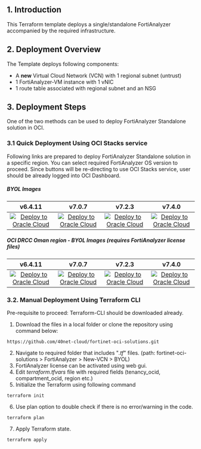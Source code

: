 ## 1. Introduction
This Terraform template deploys a single/standalone FortiAnalyzer accompanied by the required infrastructure.

## 2. Deployment Overview

The Template deploys following components:
- A **new** Virtual Cloud Network (VCN) with 1 regional subnet (untrust)
- 1 FortiAnalyzer-VM instance with 1 vNIC
- 1 route table associated with regional subnet and an NSG

## 3. Deployment Steps

One of the two methods can be used to deploy FortiAnalyzer Standalone solution in OCI.

### 3.1 Quick Deployment Using OCI Stacks service

Following links are prepared to deploy FortiAnalyzer Standalone solution in a specific region. You can select required FortiAnalyzer OS version to proceed. Since buttons will be re-directing to use OCI Stacks service, user should be already logged into OCI Dashboard.

##### BYOL Images

|v6.4.11|v7.0.7|v7.2.3|v7.4.0|
|:-:|:-:|:-:|:-:|
|[![Deploy to Oracle Cloud](https://oci-resourcemanager-plugin.plugins.oci.oraclecloud.com/latest/deploy-to-oracle-cloud.svg)](https://cloud.oracle.com/resourcemanager/stacks/create?zipUrl=https://github.com/40net-cloud/fortinet-oci-solutions/releases/download/fazstandalone/FAZ_Standalone_NewVCN_v6.4.11_BYOL.zip)|[![Deploy to Oracle Cloud](https://oci-resourcemanager-plugin.plugins.oci.oraclecloud.com/latest/deploy-to-oracle-cloud.svg)](https://cloud.oracle.com/resourcemanager/stacks/create?zipUrl=https://github.com/40net-cloud/fortinet-oci-solutions/releases/download/fazstandalone/FAZ_Standalone_NewVCN_v7.0.7_BYOL.zip)|[![Deploy to Oracle Cloud](https://oci-resourcemanager-plugin.plugins.oci.oraclecloud.com/latest/deploy-to-oracle-cloud.svg)](https://cloud.oracle.com/resourcemanager/stacks/create?zipUrl=https://github.com/40net-cloud/fortinet-oci-solutions/releases/download/fazstandalone/FAZ_Standalone_NewVCN_v7.2.3_BYOL.zip)|[![Deploy to Oracle Cloud](https://oci-resourcemanager-plugin.plugins.oci.oraclecloud.com/latest/deploy-to-oracle-cloud.svg)](https://cloud.oracle.com/resourcemanager/stacks/create?zipUrl=https://github.com/40net-cloud/fortinet-oci-solutions/releases/download/fazstandalone/FAZ_Standalone_NewVCN_v7.4.0_BYOL.zip)

##### OCI DRCC Oman region - BYOL Images (requires FortiAnalyzer license files)

|v6.4.11|v7.0.7|v7.2.3|v7.4.0|
|:-:|:-:|:-:|:-:|
|[![Deploy to Oracle Cloud](https://oci-resourcemanager-plugin.plugins.oci.oraclecloud.com/latest/deploy-to-oracle-cloud.svg)](https://oc9.cloud.oracle.com/resourcemanager/stacks/create?zipUrl=https://github.com/40net-cloud/fortinet-oci-solutions/releases/download/fazstandalone/FAZ_Standalone_DRCC_NewVCN_v6.4.11_BYOL.zip)|[![Deploy to Oracle Cloud](https://oci-resourcemanager-plugin.plugins.oci.oraclecloud.com/latest/deploy-to-oracle-cloud.svg)](https://oc9.cloud.oracle.com/resourcemanager/stacks/create?zipUrl=https://github.com/40net-cloud/fortinet-oci-solutions/releases/download/fazstandalone/FAZ_Standalone_DRCC_NewVCN_v7.0.7_BYOL.zip)|[![Deploy to Oracle Cloud](https://oci-resourcemanager-plugin.plugins.oci.oraclecloud.com/latest/deploy-to-oracle-cloud.svg)](https://oc9.cloud.oracle.com/resourcemanager/stacks/create?zipUrl=https://github.com/40net-cloud/fortinet-oci-solutions/releases/download/fazstandalone/FAZ_Standalone_DRCC_NewVCN_v7.2.3_BYOL.zip)|[![Deploy to Oracle Cloud](https://oci-resourcemanager-plugin.plugins.oci.oraclecloud.com/latest/deploy-to-oracle-cloud.svg)](https://oc9.cloud.oracle.com/resourcemanager/stacks/create?zipUrl=https://github.com/40net-cloud/fortinet-oci-solutions/releases/download/fazstandalone/FAZ_Standalone_DRCC_NewVCN_v7.4.0_BYOL.zip)

### 3.2. Manual Deployment Using Terraform CLI

Pre-requisite to proceed: Terraform-CLI should be downloaded already. 

1. Download the files in a local folder or clone the repository using command below:</br>
```
https://github.com/40net-cloud/fortinet-oci-solutions.git
```
2. Navigate to required folder that includes "_.tf_" files. (path: fortinet-oci-solutions > FortiAnalyzer > New-VCN > BYOL)
3. FortiAnalyzer license can be activated using web gui.
4. Edit _terraform.tfvars_ file with required fields (tenancy_ocid, compartment_ocid, region etc.)
5. Initialize the Terraform using following command
```
terraform init
```
6. Use plan option to double check if there is no error/warning in the code.
```
terraform plan
```
7. Apply Terraform state.
```
terraform apply
```
